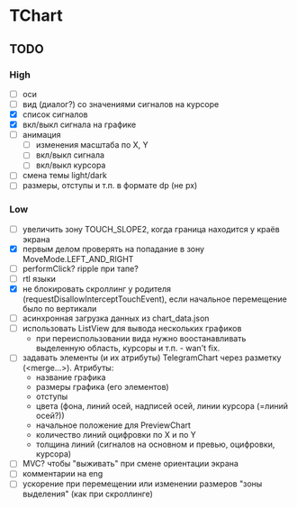 # TChart

## TODO

### High

-[ ] оси
-[ ] вид (диалог?) со значениями сигналов на курсоре
-[x] список сигналов
-[x] вкл/выкл сигнала на графике
-[ ] анимация
     - [ ] изменения масштаба по X, Y
     - [ ] вкл/выкл сигнала
     - [ ] вкл/выкл курсора
-[ ] смена темы light/dark
-[ ] размеры, отступы и т.п. в формате dp (не px)

### Low

-[ ] увеличить зону TOUCH_SLOPE2, когда граница находится у краёв экрана
-[x] первым делом проверять на попадание в зону MoveMode.LEFT_AND_RIGHT
-[ ] performClick? ripple при тапе?
-[ ] rtl языки
-[x] не блокировать скроллинг у родителя (requestDisallowInterceptTouchEvent), если начальное перемещение было по вертикали
-[ ] асинхронная загрузка данных из chart_data.json
-[ ] использовать ListView для вывода нескольких графиков
     - при переиспользовании вида нужно воостанавливать выделенную область, курсоры и т.п. - wan't fix. 
-[ ] задавать элементы (и их атрибуты) TelegramChart через разметку (<merge...>). Атрибуты:
     - название графика
     - размеры графика (его элементов)
     - отступы
     - цвета (фона, линий осей, надписей осей, линии курсора (=линий осей?))
     - начальное положение для PreviewChart
     - количество линий оцифровки по X и по Y
     - толщина линий (сигналов на основном и превью, оцифровки, курсора)
-[ ] MVC? чтобы "выживать" при смене ориентации экрана
-[ ] комментарии на eng
-[ ] ускорение при перемещении или изменении размеров "зоны выделения" (как при скроллинге)